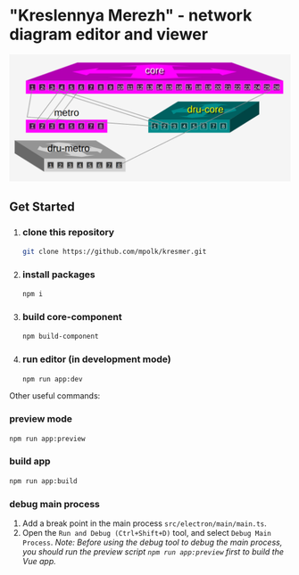 # "Kreslennya Merezh" - network diagram editor and viewer

![screenshot](./src/assets/screenshot.png)

## Get Started

1. ### clone this repository

    ```bash
    git clone https://github.com/mpolk/kresmer.git
    ```

2. ### install packages

    ```bash
    npm i
    ```
3. ### build core-component
    ```bash
    npm build-component
    ```
3. ### run editor (in development mode)

    ```bash
    npm run app:dev
    ```


Other useful commands:

### preview mode

```bash
npm run app:preview  
```

### build app

```bash
npm run app:build
```

### debug main process

1. Add a break point in the main process `src/electron/main/main.ts`.
2. Open the `Run and Debug (Ctrl+Shift+D)` tool, and select `Debug Main Process`.
*Note: Before using the debug tool to debug the main process, you should run the preview script `npm run app:preview` first to build the Vue app.*
